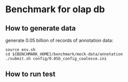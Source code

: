 # Benchmark for olap db  
## How to generate data
generate 0.05 billion of records of annotation data:   
``` shell
source env.sh  
cd ${BENCHMARK_HOME}/benchmark/mock-data/annotation  
./submit.sh config/0.05b_config_coalesce.ini
```

## How to run test

